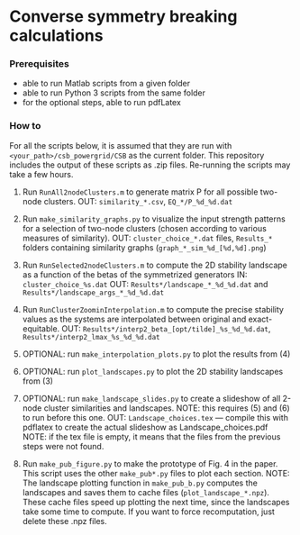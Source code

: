 # Converse symmetry breaking calculations

### Prerequisites
- able to run Matlab scripts from a given folder
- able to run Python 3 scripts from the same folder
- for the optional steps, able to run pdfLatex 

### How to

For all the scripts below, it is assumed that they are run with `<your_path>/csb_powergrid/CSB` as the current folder.
This repository includes the output of these scripts as .zip files. Re-running the scripts may take a few hours.

1) Run `RunAll2nodeClusters.m` to generate matrix P for all possible two-node clusters.
	OUT: `similarity_*.csv`, `EQ_*/P_%d_%d.dat`

2) Run `make_similarity_graphs.py` to visualize the input strength patterns for a selection of two-node clusters (chosen according to various measures of similarity).
	OUT: `cluster_choice_*.dat` files, `Results_*` folders containing similarity graphs (`graph_*_sim_%d_[%d,%d].png`)

3) Run `RunSelected2nodeClusters.m` to compute the 2D stability landscape as a function of the betas of the symmetrized generators
	IN: `cluster_choice_%s.dat` OUT: `Results*/landscape_*_%d_%d.dat` and `Results*/landscape_args_*_%d_%d.dat`

4) Run `RunClusterZoominInterpolation.m` to compute the precise stability values as the systems are interpolated between
	original and exact-equitable.
	OUT: `Results*/interp2_beta_[opt/tilde]_%s_%d_%d.dat`, `Results*/interp2_lmax_%s_%d_%d.dat`

5) OPTIONAL: run `make_interpolation_plots.py` to plot the results from (4)

6) OPTIONAL: run `plot_landscapes.py` to plot the 2D stability landscapes from (3)

7) OPTIONAL: run `make_landscape_slides.py` to create a slideshow of all 2-node cluster similarities and landscapes.
	NOTE: this requires (5) and (6) to run before this one.
	OUT: `Landscape_choices.tex` — compile this with pdflatex to create the actual slideshow as Landscape_choices.pdf
	NOTE: if the tex file is empty, it means that the files from the previous steps were not found.

8) Run `make_pub_figure.py` to make the prototype of Fig. 4 in the paper. This script uses the other `make_pub*.py` files to plot each section.
	NOTE: The landscape plotting function in `make_pub_b.py` computes the landscapes and saves them to cache files (`plot_landscape_*.npz`).
	      These cache files speed up plotting the next time, since the landscapes take some time to compute. 
              If you want to force recomputation, just delete these .npz files.
